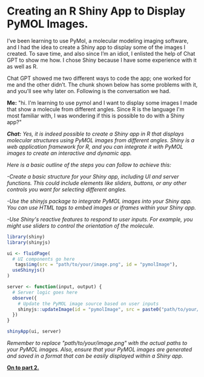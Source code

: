 # Creating an R Shiny App to Display PyMOL Images.

I’ve been learning to use PyMol, a molecular modeling imaging software,
and I had the idea to create a Shiny app to display some of the images I created. 
To save time, and also since I’m an idiot, I enlisted the help of Chat GPT to show me how. I chose Shiny because I have some experience with it as well as R.

Chat GPT showed me two different ways to code the app; one worked for me and the other didn’t. 
The chunk shown below has some problems with it, and you'll see why later on. 
Following is the conversation we had. 

**Me:**
"hi. I'm learning to use pymol and I want to display some images I made that show a molecule from different angles. 
Since R is the language I'm most familiar with, I was wondering if this is possible to do with a Shiny app?"

***Chat:***
*Yes, it is indeed possible to create a Shiny app in R that displays molecular structures using PyMOL images from different angles. 
Shiny is a web application framework for R, and you can integrate it with PyMOL images to create an interactive and dynamic app.*

*Here is a basic outline of the steps you can follow to achieve this:*

*-Create a basic structure for your Shiny app, including UI and server functions. 
This could include elements like sliders, buttons, or any other controls you want for selecting different angles.*

*-Use the shinyjs package to integrate PyMOL images into your Shiny app. You can use HTML tags to embed images or iframes within your Shiny app.*

*-Use Shiny's reactive features to respond to user inputs. For example, you might use sliders to control the orientation of the molecule.*

```r
library(shiny)
library(shinyjs)

ui <- fluidPage(
  # UI components go here
   tags$img(src = "path/to/your/image.png", id = "pymolImage"),
  useShinyjs()
)

server <- function(input, output) {
  # Server logic goes here
  observe({
    # Update the PyMOL image source based on user inputs
    shinyjs::updateImage(id = "pymolImage", src = paste0("path/to/your/image_", input$angle, ".png"))
  })
}

shinyApp(ui, server)
```

*Remember to replace "path/to/your/image.png" with the actual paths to your PyMOL images. Also, ensure that your PyMOL images 
are generated and saved in a format that can be easily displayed within a Shiny app.*

**[On to part 2.](pymolshiny2.md)**

